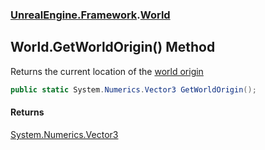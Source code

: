### [UnrealEngine.Framework](UnrealEngine_Framework.md 'UnrealEngine.Framework').[World](World.md 'UnrealEngine.Framework.World')
## World.GetWorldOrigin() Method
Returns the current location of the <a href="https://docs.unrealengine.com/en-US/Engine/LevelStreaming/WorldBrowser/index.html">world origin</a>
```csharp
public static System.Numerics.Vector3 GetWorldOrigin();
```
#### Returns
[System.Numerics.Vector3](https://docs.microsoft.com/en-us/dotnet/api/System.Numerics.Vector3 'System.Numerics.Vector3')  
